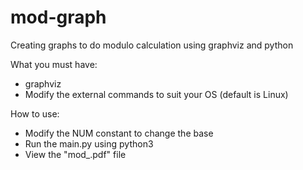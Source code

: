 # mod-graph
Creating graphs to do modulo calculation using graphviz and python

What you must have:
- graphviz
- Modify the external commands to suit your OS (default is Linux)

How to use:
- Modify the NUM constant to change the base
- Run the main.py using python3
- View the "mod_<base>.pdf" file
